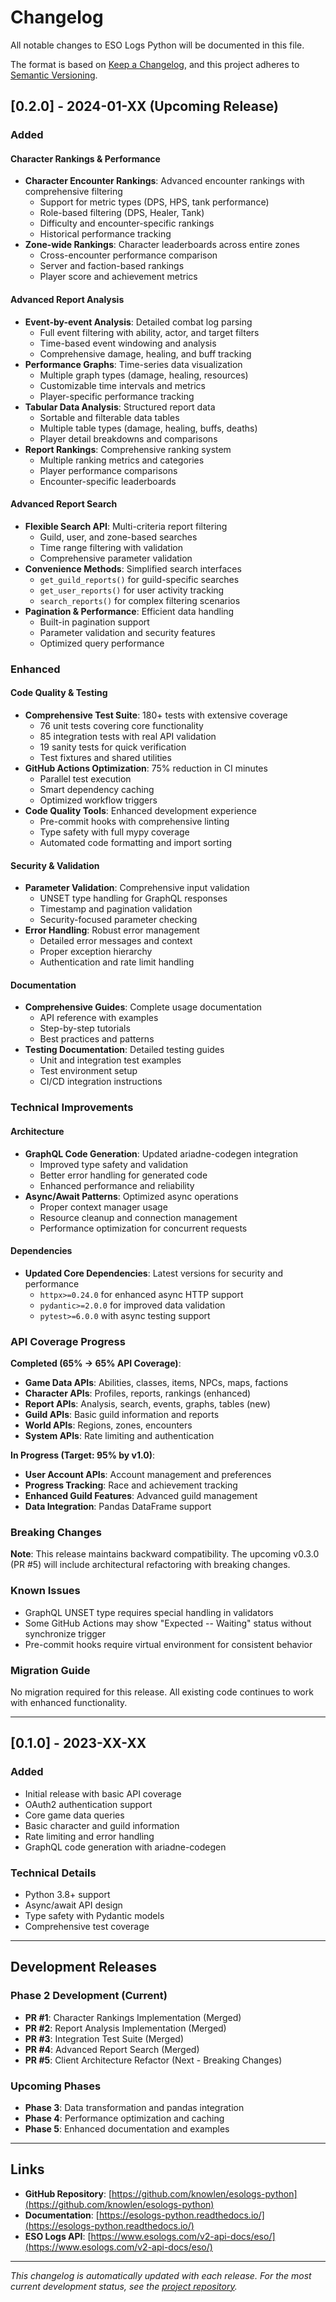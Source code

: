 # Changelog

All notable changes to ESO Logs Python will be documented in this file.

The format is based on [Keep a Changelog](https://keepachangelog.com/en/1.0.0/),
and this project adheres to [Semantic Versioning](https://semver.org/spec/v2.0.0.html).

## [0.2.0] - 2024-01-XX (Upcoming Release)

### Added

#### Character Rankings & Performance
- **Character Encounter Rankings**: Advanced encounter rankings with comprehensive filtering
  - Support for metric types (DPS, HPS, tank performance)
  - Role-based filtering (DPS, Healer, Tank)
  - Difficulty and encounter-specific rankings
  - Historical performance tracking
- **Zone-wide Rankings**: Character leaderboards across entire zones
  - Cross-encounter performance comparison
  - Server and faction-based rankings
  - Player score and achievement metrics

#### Advanced Report Analysis
- **Event-by-event Analysis**: Detailed combat log parsing
  - Full event filtering with ability, actor, and target filters
  - Time-based event windowing and analysis
  - Comprehensive damage, healing, and buff tracking
- **Performance Graphs**: Time-series data visualization
  - Multiple graph types (damage, healing, resources)
  - Customizable time intervals and metrics
  - Player-specific performance tracking
- **Tabular Data Analysis**: Structured report data
  - Sortable and filterable data tables
  - Multiple table types (damage, healing, buffs, deaths)
  - Player detail breakdowns and comparisons
- **Report Rankings**: Comprehensive ranking system
  - Multiple ranking metrics and categories
  - Player performance comparisons
  - Encounter-specific leaderboards

#### Advanced Report Search
- **Flexible Search API**: Multi-criteria report filtering
  - Guild, user, and zone-based searches
  - Time range filtering with validation
  - Comprehensive parameter validation
- **Convenience Methods**: Simplified search interfaces
  - `get_guild_reports()` for guild-specific searches
  - `get_user_reports()` for user activity tracking
  - `search_reports()` for complex filtering scenarios
- **Pagination & Performance**: Efficient data handling
  - Built-in pagination support
  - Parameter validation and security features
  - Optimized query performance

### Enhanced

#### Code Quality & Testing
- **Comprehensive Test Suite**: 180+ tests with extensive coverage
  - 76 unit tests covering core functionality
  - 85 integration tests with real API validation
  - 19 sanity tests for quick verification
  - Test fixtures and shared utilities
- **GitHub Actions Optimization**: 75% reduction in CI minutes
  - Parallel test execution
  - Smart dependency caching
  - Optimized workflow triggers
- **Code Quality Tools**: Enhanced development experience
  - Pre-commit hooks with comprehensive linting
  - Type safety with full mypy coverage
  - Automated code formatting and import sorting

#### Security & Validation
- **Parameter Validation**: Comprehensive input validation
  - UNSET type handling for GraphQL responses
  - Timestamp and pagination validation
  - Security-focused parameter checking
- **Error Handling**: Robust error management
  - Detailed error messages and context
  - Proper exception hierarchy
  - Authentication and rate limit handling

#### Documentation
- **Comprehensive Guides**: Complete usage documentation
  - API reference with examples
  - Step-by-step tutorials
  - Best practices and patterns
- **Testing Documentation**: Detailed testing guides
  - Unit and integration test examples
  - Test environment setup
  - CI/CD integration instructions

### Technical Improvements

#### Architecture
- **GraphQL Code Generation**: Updated ariadne-codegen integration
  - Improved type safety and validation
  - Better error handling for generated code
  - Enhanced performance and reliability
- **Async/Await Patterns**: Optimized async operations
  - Proper context manager usage
  - Resource cleanup and connection management
  - Performance optimization for concurrent requests

#### Dependencies
- **Updated Core Dependencies**: Latest versions for security and performance
  - `httpx>=0.24.0` for enhanced async HTTP support
  - `pydantic>=2.0.0` for improved data validation
  - `pytest>=6.0.0` with async testing support

### API Coverage Progress

**Completed (65% → 65% API Coverage)**:
- **Game Data APIs**: Abilities, classes, items, NPCs, maps, factions
- **Character APIs**: Profiles, reports, rankings (enhanced)
- **Report APIs**: Analysis, search, events, graphs, tables (new)
- **Guild APIs**: Basic guild information and reports
- **World APIs**: Regions, zones, encounters
- **System APIs**: Rate limiting and authentication

**In Progress (Target: 95% by v1.0)**:
- **User Account APIs**: Account management and preferences
- **Progress Tracking**: Race and achievement tracking
- **Enhanced Guild Features**: Advanced guild management
- **Data Integration**: Pandas DataFrame support

### Breaking Changes

**Note**: This release maintains backward compatibility. The upcoming v0.3.0 (PR #5) will include architectural refactoring with breaking changes.

### Known Issues

- GraphQL UNSET type requires special handling in validators
- Some GitHub Actions may show "Expected -- Waiting" status without synchronize trigger
- Pre-commit hooks require virtual environment for consistent behavior

### Migration Guide

No migration required for this release. All existing code continues to work with enhanced functionality.

---

## [0.1.0] - 2023-XX-XX

### Added
- Initial release with basic API coverage
- OAuth2 authentication support
- Core game data queries
- Basic character and guild information
- Rate limiting and error handling
- GraphQL code generation with ariadne-codegen

### Technical Details
- Python 3.8+ support
- Async/await API design
- Type safety with Pydantic models
- Comprehensive test coverage

---

## Development Releases

### Phase 2 Development (Current)
- **PR #1**: Character Rankings Implementation (Merged)
- **PR #2**: Report Analysis Implementation (Merged)  
- **PR #3**: Integration Test Suite (Merged)
- **PR #4**: Advanced Report Search (Merged)
- **PR #5**: Client Architecture Refactor (Next - Breaking Changes)

### Upcoming Phases
- **Phase 3**: Data transformation and pandas integration
- **Phase 4**: Performance optimization and caching
- **Phase 5**: Enhanced documentation and examples

---

## Links

- **GitHub Repository**: [https://github.com/knowlen/esologs-python](https://github.com/knowlen/esologs-python)
- **Documentation**: [https://esologs-python.readthedocs.io/](https://esologs-python.readthedocs.io/)
- **ESO Logs API**: [https://www.esologs.com/v2-api-docs/eso/](https://www.esologs.com/v2-api-docs/eso/)

---

*This changelog is automatically updated with each release. For the most current development status, see the [project repository](https://github.com/knowlen/esologs-python).*